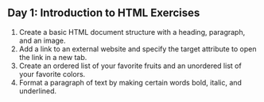 ## Day 1: Introduction to HTML Exercises
1. Create a basic HTML document structure with a heading, paragraph, and an image.
2. Add a link to an external website and specify the target attribute to open the link in a new tab.
3. Create an ordered list of your favorite fruits and an unordered list of your favorite colors.
4. Format a paragraph of text by making certain words bold, italic, and underlined.
